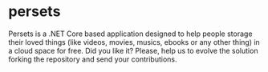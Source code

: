 # persets
Persets is a .NET Core based application designed to help people storage their loved things (like videos, movies, musics, ebooks or any other thing) in a cloud space for free. Did you like it? Please, help us to evolve the solution forking the repository and send your contributions.
